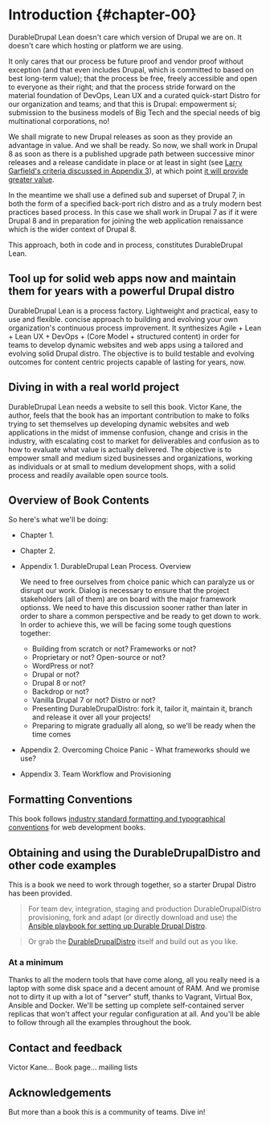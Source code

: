 # Introduction {#chapter-00}

DurableDrupal Lean doesn't care which version of Drupal we are on. It doesn't care which hosting or platform we are using.

It only cares that our process be future proof and vendor proof without exception (and that even includes Drupal, which is committed to based on best long-term value); that the process be free, freely accessible and open to everyone as their right; and that the process stride forward on the material foundation of DevOps, Lean UX and a curated quick-start Distro for our organization and teams; and that this is Drupal: empowerment sí; submission to the business models of Big Tech and the special needs of big multinational corporations, no!

We shall migrate to new Drupal releases as soon as they provide an advantage in value. And we shall be ready. So now, we shall work in Drupal 8 as soon as there is a published upgrade path between successive minor releases and a release candidate in place or at least in sight (see [Larry Garfield's criteria discussed in Appendix 3](#appendix-02-when-d8-prod)), at which point [it will provide greater value](#appendix-02-d8-benefits). 

In the meantime we shall use a defined sub and superset of Drupal 7, in both the form of a specified back-port rich distro and as a truly modern best practices based process. In this case we shall work in Drupal 7 as if it were Drupal 8 and in preparation for joining the web application renaissance which is the wider context of Drupal 8.

This approach, both in code and in process, constitutes DurableDrupal Lean.

## Tool up for solid web apps now and maintain them for years with a powerful Drupal distro

DurableDrupal Lean is a process factory. Lightweight and practical, easy to use and flexible. concise approach to building and evolving your own organization's continuous process improvement. It synthesizes Agile + Lean + Lean UX + DevOps + (Core Model + structured content) in order for teams to develop dynamic websites and web apps using a tailored and evolving solid Drupal distro. The objective is to build testable and evolving outcomes for content centric projects capable of lasting for years, now. 

## Diving in with a real world project

DurableDrupal Lean needs a website to sell this book. Victor Kane, the author, feels that the book has an important contribution to make to folks trying to set themselves up developing dynamic websites and web applications in the midst of immense confusion, change and crisis in the industry, with escalating cost to market for deliverables and confusion as to how to evaluate what value is actually delivered. The objective is to empower small and medium sized businesses and organizations, working as individuals or at small to medium development shops, with a solid process and readily available open source tools.

## Overview of Book Contents

So here's what we'll be doing:

* Chapter 1. 

* Chapter 2.

* Appendix 1. DurableDrupal Lean Process. Overview
  
    We need to free ourselves from choice panic which can paralyze us or disrupt our work. Dialog is necessary to ensure that the project stakeholders (all of them) are on board with the major framework optionss. We need to have this discussion sooner rather than later in order to share a common perspective and be ready to get down to work. In order to achieve this, we will be facing some tough questions together:
    
  * Building from scratch or not? Frameworks or not?
  * Proprietary or not? Open-source or not?
  * WordPress or not?
  * Drupal or not?
  * Drupal 8 or not?
  * Backdrop or not?
  * Vanilla Drupal 7 or not? Distro or not?
  * Presenting DurableDrupalDistro: fork it, tailor it, maintain it, branch and release it over all your projects!
  * Preparing to migrate gradually all along, so we'll be ready when the time comes
 
 * Appendix 2. Overcoming Choice Panic - What frameworks should we use?
 
 * Appendix 3. Team Workflow and Provisioning

## Formatting Conventions

This book follows [industry standard formatting and typographical conventions](https://leanpub.com/help/manual) for web development books. 

## Obtaining and using the DurableDrupalDistro and other code examples

This is a book we need to work through together, so a starter Drupal Distro has been provided. 

> For team dev, integration, staging and production DurableDrupalDistro provisioning, fork and adapt (or directly download and use) the [Ansible playbook for setting up Durable Drupal Distro](https://github.com/victorkane/ansible-vagrant-durable-drupal-distro).

> Or grab the [DurableDrupalDistro](https://github.com/victorkane/durable-drupal-distro) itself and build out as you like.

### At a minimum

Thanks to all the modern tools that have come along, all you really need is a laptop with some disk space and a decent amount of RAM. And we promise not to dirty it up with a lot of "server" stuff, thanks to Vagrant, Virtual Box, Ansible and Docker. We'll be setting up complete self-contained server replicas that won't affect your regular configuration at all. And you'll be able to follow through all the examples throughout the book.

## Contact and feedback
Victor Kane…
Book page...
mailing lists

## Acknowledgements

But more than a book this is a community of teams. Dive in!
